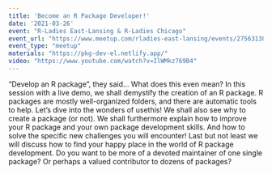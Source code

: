 ```yaml
---
title: 'Become an R Package Developer!'
date: '2021-03-26'
event: "R-Ladies East-Lansing & R-Ladies Chicago"
event_url: "https://www.meetup.com/rladies-east-lansing/events/275631302/"
event_type: "meetup"
materials: "https://pkg-dev-el.netlify.app/"
video: "https://www.youtube.com/watch?v=IlWMkz769B4"
---
```


“Develop an R package”, they said… What does this even mean? In this session with a live demo, we shall demystify the creation of an R package. R packages are mostly well-organized folders, and there are automatic tools to help. Let’s dive into the wonders of usethis! We shall also see why to create a package (or not). We shall furthermore explain how to improve your R package and your own package development skills. And how to solve the specific new challenges you will encounter! Last but not least we will discuss how to find your happy place in the world of R package development. Do you want to be more of a devoted maintainer of one single package? Or perhaps a valued contributor to dozens of packages?